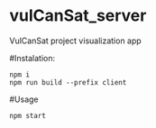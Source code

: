 # vulCanSat_server
VulCanSat project visualization app

#Instalation:
```console
npm i
npm run build --prefix client
```
#Usage
```console
npm start
```
